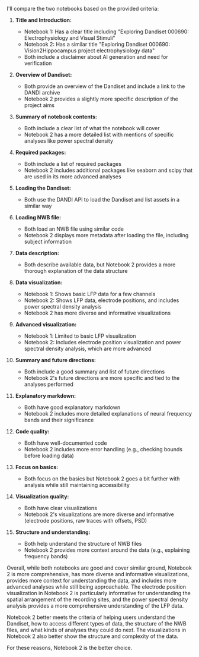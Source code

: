 I'll compare the two notebooks based on the provided criteria:

1. **Title and Introduction:**
   - Notebook 1: Has a clear title including "Exploring Dandiset 000690: Electrophysiology and Visual Stimuli"
   - Notebook 2: Has a similar title "Exploring Dandiset 000690: Vision2Hippocampus project electrophysiology data"
   - Both include a disclaimer about AI generation and need for verification

2. **Overview of Dandiset:**
   - Both provide an overview of the Dandiset and include a link to the DANDI archive
   - Notebook 2 provides a slightly more specific description of the project aims

3. **Summary of notebook contents:**
   - Both include a clear list of what the notebook will cover
   - Notebook 2 has a more detailed list with mentions of specific analyses like power spectral density

4. **Required packages:**
   - Both include a list of required packages
   - Notebook 2 includes additional packages like seaborn and scipy that are used in its more advanced analyses

5. **Loading the Dandiset:**
   - Both use the DANDI API to load the Dandiset and list assets in a similar way

6. **Loading NWB file:**
   - Both load an NWB file using similar code
   - Notebook 2 displays more metadata after loading the file, including subject information

7. **Data description:**
   - Both describe available data, but Notebook 2 provides a more thorough explanation of the data structure

8. **Data visualization:**
   - Notebook 1: Shows basic LFP data for a few channels
   - Notebook 2: Shows LFP data, electrode positions, and includes power spectral density analysis
   - Notebook 2 has more diverse and informative visualizations

9. **Advanced visualization:**
   - Notebook 1: Limited to basic LFP visualization
   - Notebook 2: Includes electrode position visualization and power spectral density analysis, which are more advanced

10. **Summary and future directions:**
    - Both include a good summary and list of future directions
    - Notebook 2's future directions are more specific and tied to the analyses performed

11. **Explanatory markdown:**
    - Both have good explanatory markdown
    - Notebook 2 includes more detailed explanations of neural frequency bands and their significance

12. **Code quality:**
    - Both have well-documented code
    - Notebook 2 includes more error handling (e.g., checking bounds before loading data)

13. **Focus on basics:**
    - Both focus on the basics but Notebook 2 goes a bit further with analysis while still maintaining accessibility

14. **Visualization quality:**
    - Both have clear visualizations
    - Notebook 2's visualizations are more diverse and informative (electrode positions, raw traces with offsets, PSD)

15. **Structure and understanding:**
    - Both help understand the structure of NWB files
    - Notebook 2 provides more context around the data (e.g., explaining frequency bands)

Overall, while both notebooks are good and cover similar ground, Notebook 2 is more comprehensive, has more diverse and informative visualizations, provides more context for understanding the data, and includes more advanced analyses while still being approachable. The electrode position visualization in Notebook 2 is particularly informative for understanding the spatial arrangement of the recording sites, and the power spectral density analysis provides a more comprehensive understanding of the LFP data.

Notebook 2 better meets the criteria of helping users understand the Dandiset, how to access different types of data, the structure of the NWB files, and what kinds of analyses they could do next. The visualizations in Notebook 2 also better show the structure and complexity of the data.

For these reasons, Notebook 2 is the better choice.